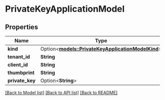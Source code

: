 # PrivateKeyApplicationModel

## Properties

Name | Type | Description | Notes
------------ | ------------- | ------------- | -------------
**kind** | Option<[**models::PrivateKeyApplicationModelKind**](PrivateKeyApplicationModelKind.md)> |  | [optional]
**tenant_id** | **String** |  | 
**client_id** | **String** |  | 
**thumbprint** | **String** |  | 
**private_key** | Option<**String**> |  | [optional]

[[Back to Model list]](../README.md#documentation-for-models) [[Back to API list]](../README.md#documentation-for-api-endpoints) [[Back to README]](../README.md)


